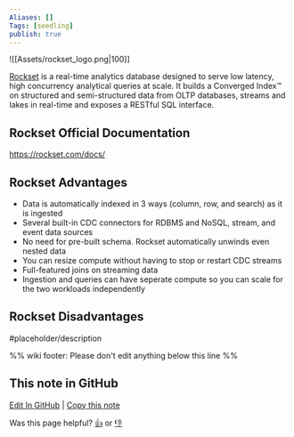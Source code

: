 ```yaml
---
Aliases: []
Tags: [seedling]
publish: true
---
```


![[Assets/rockset_logo.png|100]]

[Rockset](https://rockset.com/) is a real-time analytics database designed to serve low latency, high concurrency analytical queries at scale. It builds a Converged Index™ on structured and semi-structured data from OLTP databases, streams and lakes in real-time and exposes a RESTful SQL interface.

## Rockset Official Documentation

https://rockset.com/docs/

## Rockset Advantages

- Data is automatically indexed in 3 ways (column, row, and search) as it is ingested
- Several built-in CDC connectors for RDBMS and NoSQL, stream, and event data sources
- No need for pre-built schema. Rockset automatically unwinds even nested data
- You can resize compute without having to stop or restart CDC streams
- Full-featured joins on streaming data
- Ingestion and queries can have seperate compute so you can scale for the two workloads independently

## Rockset Disadvantages

#placeholder/description

%% wiki footer: Please don't edit anything below this line %%

## This note in GitHub

<span class="git-footer">[Edit In GitHub](https://github.dev/data-engineering-community/data-engineering-wiki/blob/main/Tools/Databases/Rockset.md "git-hub-edit-note") | [Copy this note](https://raw.githubusercontent.com/data-engineering-community/data-engineering-wiki/main/Tools/Databases/Rockset.md "git-hub-copy-note")</span>

<span class="git-footer">Was this page helpful?
[👍](https://tally.so/r/mOaxjk?rating=Yes&url=https://dataengineering.wiki/Tools/Databases/Rockset) or [👎](https://tally.so/r/mOaxjk?rating=No&url=https://dataengineering.wiki/Tools/Databases/Rockset)</span>
